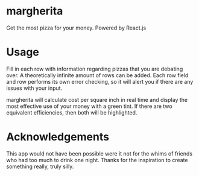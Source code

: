# margherita
Get the most pizza for your money. Powered by React.js

# Usage
Fill in each row with information regarding pizzas that you are debating over. 
A theoretically infinite amount of rows can be added. 
Each row field and row performs its own error checking, so it will alert you if there are any issues with your input. 

margherita will calculate cost per square inch in real time and display the most effective use of your money with a green tint.
If there are two equivalent efficiencies, then both will be highlighted. 

# Acknowledgements
This app would not have been possible were it not for the whims of friends who had too much to drink one night. 
Thanks for the inspiration to create something really, truly silly. 
